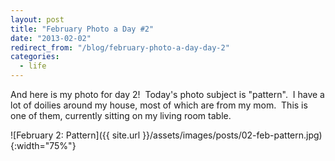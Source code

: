 ```yaml
---
layout: post
title: "February Photo a Day #2"
date: "2013-02-02"
redirect_from: "/blog/february-photo-a-day-day-2"
categories:
  - life
---
```


And here is my photo for day 2!  Today's photo subject is "pattern".  I have a lot of doilies around my house, most of which are from my mom.  This is one of them, currently sitting on my living room table.

![February 2: Pattern]({{ site.url }}/assets/images/posts/02-feb-pattern.jpg){:width="75%"}
